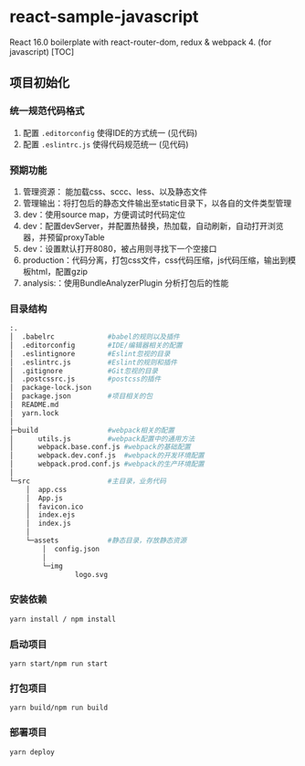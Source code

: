 # react-sample-javascript
React 16.0 boilerplate with react-router-dom, redux &amp; webpack 4. (for javascript)
[TOC]
## 项目初始化
### 统一规范代码格式
1. 配置 `.editorconfig` 使得IDE的方式统一 (见代码)
2. 配置 `.eslintrc.js` 使得代码规范统一 (见代码)
### 预期功能
1. 管理资源： 能加载css、sccc、less、以及静态文件
2. 管理输出：将打包后的静态文件输出至static目录下，以各自的文件类型管理
3. dev：使用source map，方便调试时代码定位
4. dev：配置devServer，并配置热替换，热加载，自动刷新，自动打开浏览器，并预留proxyTable
5. dev：设置默认打开8080，被占用则寻找下一个空接口
6. production：代码分离，打包css文件，css代码压缩，js代码压缩，输出到模板html，配置gzip
7. analysis:：使用BundleAnalyzerPlugin 分析打包后的性能
### 目录结构
```bash
:.
│  .babelrc      		#babel的规则以及插件
│  .editorconfig		#IDE/编辑器相关的配置
│  .eslintignore		#Eslint忽视的目录
│  .eslintrc.js			#Eslint的规则和插件
│  .gitignore			#Git忽视的目录
│  .postcssrc.js		#postcss的插件
│  package-lock.json
│  package.json			#项目相关的包
│  README.md
│  yarn.lock
│
├─build					#webpack相关的配置
│      utils.js			#webpack配置中的通用方法
│      webpack.base.conf.js	#webpack的基础配置
│      webpack.dev.conf.js	#webpack的开发环境配置
│      webpack.prod.conf.js	#webpack的生产环境配置
│
└─src					#主目录，业务代码
    │  app.css
    │  App.js
    │  favicon.ico
    │  index.ejs
    │  index.js
    │
    └─assets			#静态目录，存放静态资源
        │  config.json
        │
        └─img
                logo.svg
```
### 安装依赖
```bash
yarn install / npm install
```
### 启动项目
```
yarn start/npm run start
```
### 打包项目
```
yarn build/npm run build
```
### 部署项目
```
yarn deploy
```

